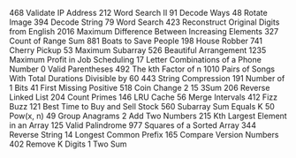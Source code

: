 468	Validate IP Address
212	Word Search II
91	Decode Ways
48	Rotate Image
394	Decode String
79	Word Search
423	Reconstruct Original Digits from English
2016	Maximum Difference Between Increasing Elements
327	Count of Range Sum
881	Boats to Save People
198	House Robber
741	Cherry Pickup
53	Maximum Subarray
526	Beautiful Arrangement
1235	Maximum Profit in Job Scheduling
17	Letter Combinations of a Phone Number
0	Valid Parentheses
492	The kth Factor of n
1010	Pairs of Songs With Total Durations Divisible by 60
443	String Compression
191	Number of 1 Bits
41	First Missing Positive
518	Coin Change 2
15	3Sum
206	Reverse Linked List
204	Count Primes
146	LRU Cache
56	Merge Intervals
412	Fizz Buzz
121	Best Time to Buy and Sell Stock
560	Subarray Sum Equals K
50	Pow(x, n)
49	Group Anagrams
2	Add Two Numbers
215	Kth Largest Element in an Array
125	Valid Palindrome
977	Squares of a Sorted Array
344	Reverse String
14	Longest Common Prefix
165	Compare Version Numbers
402	Remove K Digits
1	Two Sum